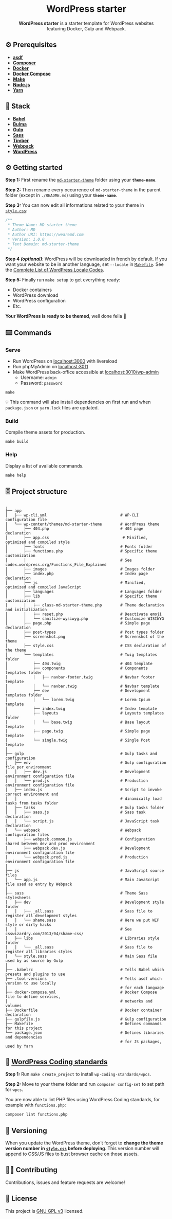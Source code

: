<h1 align="center">WordPress starter</h1>
<p align="center"><strong>WordPress starter</strong> is a starter template for WordPress websites<br>featuring Docker, Gulp and Webpack.</p>

## ⚙️ Prerequisites
- [**asdf**](https://github.com/asdf-vm/asdf)
- [**Composer**](https://getcomposer.org)
- [**Docker**](https://www.docker.com)
- [**Docker Compose**](https://docs.docker.com/compose)
- [**Make**](https://www.gnu.org/software/make)
- [**Node.js**](https://nodejs.org)
- [**Yarn**](https://yarnpkg.com)

## 🥞 Stack
- [**Babel**](https://babeljs.io)
- [**Bulma**](https://bulma.io)
- [**Gulp**](https://gulpjs.com)
- [**Sass**](https://sass-lang.com)
- [**Timber**](https://www.upstatement.com/timber)
- [**Webpack**](https://webpack.js.org)
- [**WordPress**](https://wordpress.org)

## ⚙️ Getting started
**Step 1:** First rename the [`md-starter-theme`](https://github.com/wearemd/wordpress-starter/tree/master/app/wp-content/themes/md-starter-theme) folder using your **`theme-name`**.

**Step 2:** Then rename every occurrence of `md-starter-theme` in the parent folder (except in `./README.md`) using your **`theme-name`**.

**Step 3:** You can now edit all informations related to your theme in [`style.css`](https://github.com/wearemd/wordpress-starter/blob/master/app/wp-content/themes/md-starter-theme/style.css):

```css
/**
 * Theme Name: MD starter theme
 * Author: MD
 * Author URI: https://wearemd.com
 * Version: 1.0.0
 * Text Domain: md-starter-theme
 */
```

**Step 4 *(optional)***: WordPress will be downloaded in french by default. If you want your website to be in another language, set `--locale` in [`Makefile`](https://github.com/wearemd/wordpress-starter/blob/master/Makefile#L17). See the [Complete List of WordPress Locale Codes](https://wpastra.com/docs/complete-list-wordpress-locale-codes/).

**Step 5:** Finally run `make setup` to get everything ready:
- Docker containers
- WordPress download
- WordPress configuration
- Etc.

**Your WordPress is ready to be themed**, well done fella 👊

## ⌨️ Commands
### Serve
* Run WordPress on [localhost:3000](http://localhost:3000) with livereload
* Run phpMyAdmin on [localhost:3011](http://localhost:3011)
* Make WordPress back-office accessible at [localhost:3010/wp-admin](http://localhost:3010/wp-admin)
  * Username: `admin`
  * Password: `password`

```
make
```

💡 This command will also install dependencies on first run and when `package.json` or `yarn.lock` files are updated.

### Build
Compile theme assets for production.

```
make build
```

### Help
Display a list of available commands.

```
make help
```

## 🗄️ Project structure
```
.
├── app
│   ├── wp-cli.yml                                # WP-CLI configuration file
│   └── wp-content/themes/md-starter-theme        # WordPress theme
│       ├── 404.php                               # 404 page declaration
│       ├── app.css                                # Minified, optimized and compiled style
│       ├── fonts                                 # Fonts folder
│       ├── functions.php                         # Specific theme customization
│       │                                         # See codex.wordpress.org/Functions_File_Explained
│       ├── images                                # Images folder
│       ├── index.php                             # Index page declaration
│       ├── js                                    # Minified, optimized and compiled JavaScript
│       ├── languages                             # Languages folder
│       ├── lib                                   # Specific theme customization
│       │   ├── class-md-starter-theme.php        # Theme declaration and initialization
│       │   ├── reset.php                         # Deactivate emoji 
│       │   └── sanitize-wysiwyg.php              # Customize WISIWYG
│       ├── page.php                              # Simple page declaration 
│       ├── post-types                            # Post types folder 
│       ├── screenshot.png                        # Screenshot of the theme
│       ├── style.css                             # CSS declaration of the theme
│       └── templates                             # Twig templates folder
│           ├── 404.twig                          # 404 template
│           ├── components                        # Components templates folder
│           │   ├── navbar-footer.twig            # Navbar footer template
│           │   └── navbar.twig                   # Navbar template
│           ├── dev                               # Development templates folder
│           │   └── lorem.twig                    # Lorem Ipsum template
│           ├── index.twig                        # Index template
│           ├── layouts                           # Layouts templates folder
│           │   └── base.twig                     # Base layout template
│           ├── page.twig                         # Simple page template
│           └── single.twig                       # Single Post template
│                                    
├── gulp                                          # Gulp tasks and configuration
│   ├── env                                       # Gulp configuration file per environment
│   │   ├── dev.js                                # Development environment configuration file
│   │   └── prod.js                               # Production environment configuration file
│   ├── index.js                                  # Script to invoke correct environment and 
│   │                                             # dinamically load tasks from tasks folder
│   ├── tasks                                     # Gulp tasks folder
│   │   ├── sass.js                               # Sass task declaration
│   │   └── script.js                             # JavaScript task declaration
│   └── webpack                                   # Webpack configuration files
│       ├── webpack.common.js                     # Configuration shared between dev and prod environment
│       ├── webpack.dev.js                        # Development environment configuration file
│       └── webpack.prod.js                       # Production environment configuration file
│ 
├── js                                            # JavaScript source files
│   └── app.js                                    # Main JavaScript file used as entry by Webpack
│ 
├── sass                                          # Theme Sass stylesheets 
│   ├── dev                                       # Development style folder
│   │   ├── _all.sass                             # Sass file to register all development styles
│   │   └── shame.sass                            # Here we put WIP style or dirty hacks
│   │                                             # See csswizardry.com/2013/04/shame-css/
│   ├── libs                                      # Libraries style folder
│   │   └── _all.sass                             # Sass file to register all libraries styles
│   └── style.sass                                # Main Sass file used by as source by Gulp
│ 
├── .babelrc                                      # Tells Babel which presets and plugins to use 
├── .tool-versions                                # Tells asdf which version to use locally 
│                                                 # for each language
├── docker-compose.yml                            # Docker Compose file to define services,
│                                                 # networks and volumes
├── Dockerfile                                    # Docker container declaration
├── gulpfile.js                                   # Gulp configuration
├── Makefile                                      # Defines commands for this project
└── package.json                                  # Defines libraries and dependencies 
                                                  # for JS packages, used by Yarn
```

## 🚨 [WordPress Coding standards](https://github.com/WordPress-Coding-Standards/WordPress-Coding-Standards) 

**Step 1:** Run `make create_project` to install `wp-coding-standards/wpcs`.

**Step 2:** Move to your theme folder and run `composer config-set` to set path for `wpcs`.

You are now able to lint PHP files using WordPress Coding standards, for example with `functions.php`:

```bash
composer lint functions.php
```

## 🔖 Versioning
When you update the WordPress theme, don’t forget to **change the theme version number in [`style.css`](https://github.com/wearemd/wordpress-starter/blob/master/app/wp-content/themes/md-starter-theme/style.css#L5) before deploying**. This version number will append to CSS/JS files to bust browser cache on those assets.

## 🤜🤛 Contributing
Contributions, issues and feature requests are welcome!

## 📝 License
This project is [GNU GPL v3](LICENSE) licensed.
